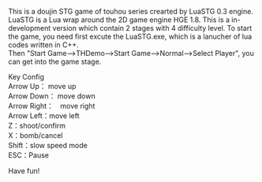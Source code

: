 This is a doujin STG game of touhou series crearted by LuaSTG 0.3 engine.
LuaSTG is a Lua wrap around the 2D game engine HGE 1.8.
This is a in-development version which contain 2 stages with 4 difficulty level.
To start the game, you need first excute the LuaSTG.exe, which is a lanucher of lua codes written in C++.           
Then "Start Game-->THDemo-->Start Game-->Normal-->Select Player", you can get into the game stage.

Key Config                          
Arrow Up： move up                
Arrow Down： move down                    
Arrow Right：　move right                         
Arrow Left：move left                           
Z：shoot/confirm                      
X：bomb/cancel                          
Shift：slow speed mode                  
ESC：Pause                          

Have fun!
